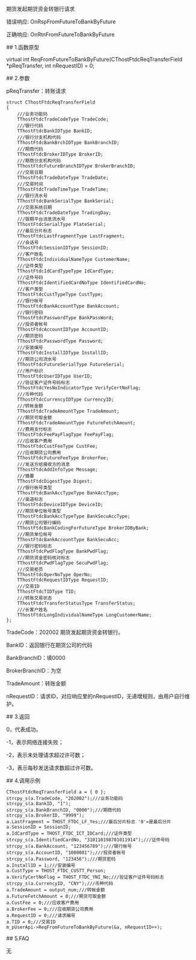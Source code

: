 <p>期货发起期货资金转银行请求</p>
<p>错误响应: OnRspFromFutureToBankByFuture</p>
<p>正确响应: OnRtnFromFutureToBankByFuture</p>
<span class="anchor" id="386ea32a-2f92-4b5d-bae5-28421790be73"></span>
## 1.函数原型
<p>virtual int ReqFromFutureToBankByFuture(CThostFtdcReqTransferField *pReqTransfer, int nRequestID) = 0;</p>
<span class="anchor" id="3ea13ce3-b8a1-41ca-b55d-8a21bfb3a33c"></span>
## 2.参数
<p>pReqTransfer：转账请求</p>
<pre><code>struct CThostFtdcReqTransferField
{
    ///业务功能码
    TThostFtdcTradeCodeType TradeCode;
    ///银行代码
    TThostFtdcBankIDType BankID;
    ///银行分支机构代码
    TThostFtdcBankBrchIDType BankBranchID;
    ///期商代码
    TThostFtdcBrokerIDType BrokerID;
    ///期商分支机构代码
    TThostFtdcFutureBranchIDType BrokerBranchID;
    ///交易日期
    TThostFtdcTradeDateType TradeDate;
    ///交易时间
    TThostFtdcTradeTimeType TradeTime;
    ///银行流水号
    TThostFtdcBankSerialType BankSerial;
    ///交易系统日期 
    TThostFtdcTradeDateType TradingDay;
    ///银期平台消息流水号
    TThostFtdcSerialType PlateSerial;
    ///最后分片标志
    TThostFtdcLastFragmentType LastFragment;
    ///会话号
    TThostFtdcSessionIDType SessionID;
    ///客户姓名
    TThostFtdcIndividualNameType CustomerName;
    ///证件类型
    TThostFtdcIdCardTypeType IdCardType;
    ///证件号码
    TThostFtdcIdentifiedCardNoType IdentifiedCardNo;
    ///客户类型
    TThostFtdcCustTypeType CustType;
    ///银行帐号
    TThostFtdcBankAccountType BankAccount;
    ///银行密码
    TThostFtdcPasswordType BankPassWord;
    ///投资者帐号
    TThostFtdcAccountIDType AccountID;
    ///期货密码
    TThostFtdcPasswordType Password;
    ///安装编号
    TThostFtdcInstallIDType InstallID;
    ///期货公司流水号
    TThostFtdcFutureSerialType FutureSerial;
    ///用户标识
    TThostFtdcUserIDType UserID;
    ///验证客户证件号码标志
    TThostFtdcYesNoIndicatorType VerifyCertNoFlag;
    ///币种代码
    TThostFtdcCurrencyIDType CurrencyID;
    ///转帐金额
    TThostFtdcTradeAmountType TradeAmount;
    ///期货可取金额
    TThostFtdcTradeAmountType FutureFetchAmount;
    ///费用支付标志
    TThostFtdcFeePayFlagType FeePayFlag;
    ///应收客户费用
    TThostFtdcCustFeeType CustFee;
    ///应收期货公司费用
    TThostFtdcFutureFeeType BrokerFee;
    ///发送方给接收方的消息
    TThostFtdcAddInfoType Message;
    ///摘要
    TThostFtdcDigestType Digest;
    ///银行帐号类型
    TThostFtdcBankAccTypeType BankAccType;
    ///渠道标志
    TThostFtdcDeviceIDType DeviceID;
    ///期货单位帐号类型
    TThostFtdcBankAccTypeType BankSecuAccType;
    ///期货公司银行编码
    TThostFtdcBankCodingForFutureType BrokerIDByBank;
    ///期货单位帐号
    TThostFtdcBankAccountType BankSecuAcc;
    ///银行密码标志
    TThostFtdcPwdFlagType BankPwdFlag;
    ///期货资金密码核对标志
    TThostFtdcPwdFlagType SecuPwdFlag;
    ///交易柜员
    TThostFtdcOperNoType OperNo;
    TThostFtdcRequestIDType RequestID;
    ///交易ID
    TThostFtdcTIDType TID;
    ///转账交易状态
    TThostFtdcTransferStatusType TransferStatus;
    ///长客户姓名
    TThostFtdcLongIndividualNameType LongCustomerName;
};
</code></pre>
<p>TradeCode：202002 期货发起期货资金转银行。</p>
<p>BankID：返回银行在期货公司的代码</p>
<p>BankBranchID：填0000</p>
<p>BrokerBranchID：为空</p>
<p>TradeAmount：转账金额</p>
<p>nRequestID：请求ID，对应响应里的nRequestID，无递增规则，由用户自行维护。</p>
<span class="anchor" id="d1bfdc3f-3ac2-4b47-adb5-11ed985e4f02"></span>
## 3.返回
<p>0，代表成功。</p>
<p>-1，表示网络连接失败；</p>
<p>-2，表示未处理请求超过许可数；</p>
<p>-3，表示每秒发送请求数超过许可数。</p>
<span class="anchor" id="ef508800-6a2b-414b-865f-a69dee3203e6"></span>
## 4.调用示例
<pre><code>CThostFtdcReqTransferField a = { 0 };
strcpy_s(a.TradeCode, "202002");///业务功能码
strcpy_s(a.BankID, "1");
strcpy_s(a.BankBranchID, "0000");///期商代码
strcpy_s(a.BrokerID, "9999"); 
a.LastFragment = THOST_FTDC_LF_Yes;///最后分片标志 '0'=是最后分片
a.SessionID = SessionID;
a.IdCardType = THOST_FTDC_ICT_IDCard;///证件类型
strcpy_s(a.IdentifiedCardNo, "310110198701011914");///证件号码
strcpy_s(a.BankAccount, "123456789");///银行帐号
strcpy_s(a.AccountID, "1000001");///投资者帐号
strcpy_s(a.Password, "123456");///期货密码
a.InstallID = 1;///安装编号
a.CustType = THOST_FTDC_CUSTT_Person;
a.VerifyCertNoFlag = THOST_FTDC_YNI_No;///验证客户证件号码标志
strcpy_s(a.CurrencyID, "CNY");///币种代码
a.TradeAmount = output_num;///转帐金额
a.FutureFetchAmount = 0;///期货可取金额
a.CustFee = 0;///应收客户费用
a.BrokerFee = 0;///应收期货公司费用
a.RequestID = 0;///请求编号
a.TID = 0;///交易ID
m_pUserApi-&gt;ReqFromFutureToBankByFuture(&amp;a, nRequestID++);
</code></pre>
<span class="anchor" id="d915ea45-b98d-428a-9e24-6baadb346815"></span>
## 5.FAQ
<p>无</p>
